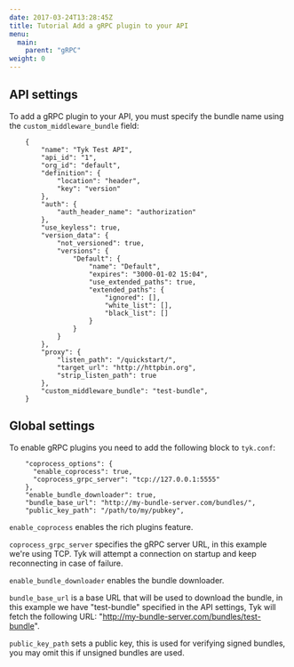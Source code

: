 ```yaml
---
date: 2017-03-24T13:28:45Z
title: Tutorial Add a gRPC plugin to your API
menu:
  main:
    parent: "gRPC"
weight: 0 
---
```


## API settings

To add a gRPC plugin to your API, you must specify the bundle name using the `custom_middleware_bundle` field:

```
    {
        "name": "Tyk Test API",
        "api_id": "1",
        "org_id": "default",
        "definition": {
            "location": "header",
            "key": "version"
        },
        "auth": {
            "auth_header_name": "authorization"
        },
        "use_keyless": true,
        "version_data": {
            "not_versioned": true,
            "versions": {
                "Default": {
                    "name": "Default",
                    "expires": "3000-01-02 15:04",
                    "use_extended_paths": true,
                    "extended_paths": {
                        "ignored": [],
                        "white_list": [],
                        "black_list": []
                    }
                }
            }
        },
        "proxy": {
            "listen_path": "/quickstart/",
            "target_url": "http://httpbin.org",
            "strip_listen_path": true
        },
        "custom_middleware_bundle": "test-bundle",
    }
```

## Global settings

To enable gRPC plugins you need to add the following block to `tyk.conf`:

```
    "coprocess_options": {
      "enable_coprocess": true,
      "coprocess_grpc_server": "tcp://127.0.0.1:5555"
    },
    "enable_bundle_downloader": true,
    "bundle_base_url": "http://my-bundle-server.com/bundles/",
    "public_key_path": "/path/to/my/pubkey",
```

`enable_coprocess` enables the rich plugins feature.

`coprocess_grpc_server` specifies the gRPC server URL, in this example we're using TCP. Tyk will attempt a connection on startup and keep reconnecting in case of failure.

`enable_bundle_downloader` enables the bundle downloader.

`bundle_base_url` is a base URL that will be used to download the bundle, in this example we have "test-bundle" specified in the API settings, Tyk will fetch the following URL: "http://my-bundle-server.com/bundles/test-bundle".

`public_key_path` sets a public key, this is used for verifying signed bundles, you may omit this if unsigned bundles are used.



